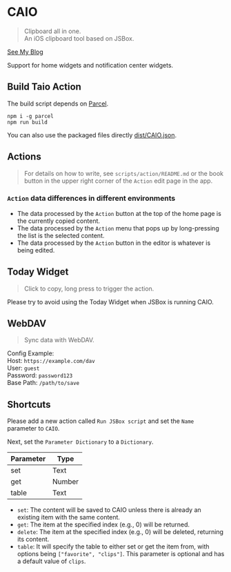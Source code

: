 # CAIO

> Clipboard all in one.  
> An iOS clipboard tool based on JSBox.

[See My Blog](https://blog.ultagic.com/#/detail/42/)

Support for home widgets and notification center widgets.

## Build Taio Action

The build script depends on [Parcel](https://parceljs.org/).

```shell
npm i -g parcel
npm run build
```

You can also use the packaged files directly [dist/CAIO.json](./dist/CAIO.json).

## Actions

> For details on how to write, see `scripts/action/README.md` or the book button in the upper right corner of the `Action` edit page in the app.

### `Action` data differences in different environments

- The data processed by the `Action` button at the top of the home page is the currently copied content.
- The data processed by the `Action` menu that pops up by long-pressing the list is the selected content.
- The data processed by the `Action` button in the editor is whatever is being edited.

## Today Widget

> Click to copy, long press to trigger the action.

Please try to avoid using the Today Widget when JSBox is running CAIO.

## WebDAV

> Sync data with WebDAV.

Config Example:  
Host: `https://example.com/dav`  
User: `guest`  
Password: `password123`  
Base Path: `/path/to/save`

## Shortcuts

Please add a new action called `Run JSBox script` and set the `Name` parameter to `CAIO`.

Next, set the `Parameter Dictionary` to a `Dictionary`.

| Parameter | Type   |
| --------- | ------ |
| set       | Text   |
| get       | Number |
| table     | Text   |

- `set`: The content will be saved to CAIO unless there is already an existing item with the same content.
- `get`: The item at the specified index (e.g., 0) will be returned.
- `delete`: The item at the specified index (e.g., 0) will be deleted, returning its content.
- `table`: It will specify the table to either set or get the item from, with options being `["favorite", "clips"]`. This parameter is optional and has a default value of `clips`.
